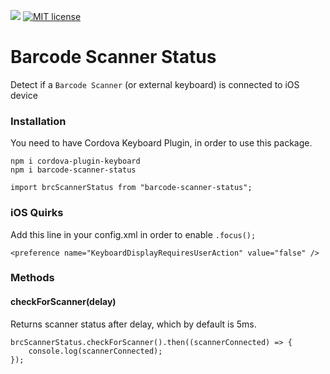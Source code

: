 [![](https://img.shields.io/badge/npm%20package-1.0.11-brightgreen)](https://www.npmjs.com/package/barcode-scanner-status)
[![MIT license](http://img.shields.io/badge/license-MIT-brightgreen.svg)](http://opensource.org/licenses/MIT)




# Barcode Scanner Status
Detect if a `Barcode Scanner` (or external keyboard) is connected to iOS device

### Installation
You need to have Cordova Keyboard Plugin, in order to use this package.
```
npm i cordova-plugin-keyboard
npm i barcode-scanner-status
```
``import brcScannerStatus from "barcode-scanner-status";``

### iOS Quirks
Add this line in your config.xml in order to enable `.focus();`
```
<preference name="KeyboardDisplayRequiresUserAction" value="false" />
```

### Methods
#### checkForScanner(delay)
Returns scanner status after delay, which by default is 5ms.

```
brcScannerStatus.checkForScanner().then((scannerConnected) => {
	console.log(scannerConnected);
});
```
